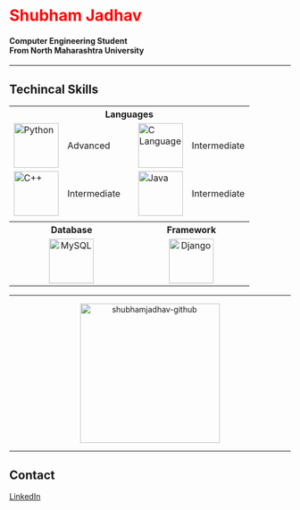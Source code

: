 <!DOCTYPE html>
<html lang="en">
<head>
    <meta charset="UTF-8">
    <meta name="viewport" content="width=device-width, initial-scale=1.0">
</head>
<body>
    <h1 style="color:red">Shubham Jadhav</h1>
    <h4>Computer Engineering Student<br>From North Maharashtra University</h4>
    <hr>
    <h2>Techincal Skills</h2>
    <div align='center'>
    <table border=0>
        <tr><th colspan=5>Languages</th></tr>
        <tr>
            <td><img src="https://github.com/ShubhamJadhav-github/ShubhamJadhav-github/assets/111007875/23354c94-091d-4089-b637-ed289d9b1366" alt="Python" width=80 height=80></td><td>Advanced</td><td></td>
            <td><img src="https://github.com/ShubhamJadhav-github/ShubhamJadhav-github/assets/111007875/b6eeb12e-4025-4503-a8dd-febfea601f17" alt="C Language" width=80 height=80></td><td>Intermediate</td>
        </tr>
        <tr>
            <td><img src="https://github.com/ShubhamJadhav-github/ShubhamJadhav-github/assets/111007875/d976030c-a2cc-457c-babe-4b713ccaa015" alt="C++" width=80 height=80></td><td>Intermediate</td><td></td>
            <td><img src="https://github.com/ShubhamJadhav-github/ShubhamJadhav-github/assets/111007875/fd8b4701-314c-48cb-87eb-3198ef84dd66" alt="Java" width=80 height=80></td><td>Intermediate</td>
        </tr>
        <tr><td colspan=5></td></tr>
        <tr>
            <th colspan=3>Database</th>
            <th colspan=3>Framework</th>
        </tr>
        <tr>
            <td colspan=3 align='center'><img src="https://github.com/ShubhamJadhav-github/ShubhamJadhav-github/assets/111007875/5194fa47-9f60-4cbf-b348-933725db0cbb" alt="MySQL" width=80 height=80></td>
            <td colspan=3 align='center'><img scr="https://github.com/ShubhamJadhav-github/ShubhamJadhav-github/assets/111007875/62c7bbb7-99b2-4463-9cda-e0aaab8ae094" alt="Django" width=80 height=80</td>
        </tr>
    </table>
    </div>
    <hr>
    <div align='center'>
  <p><img align="center" src="https://github-readme-stats.vercel.app/api/top-langs?username=shubhamjadhav-github&show_icons=true&locale=en&layout=compact" alt="shubhamjadhav-github" height=250px/></p>
    </div>
  <hr>
  <h2>Contact</h2>
<a href="https://www.linkedin.com/in/shubham-jadhav-0tb54922b" target="_blank">LinkedIn</a>
<br>
</body>
</html>
